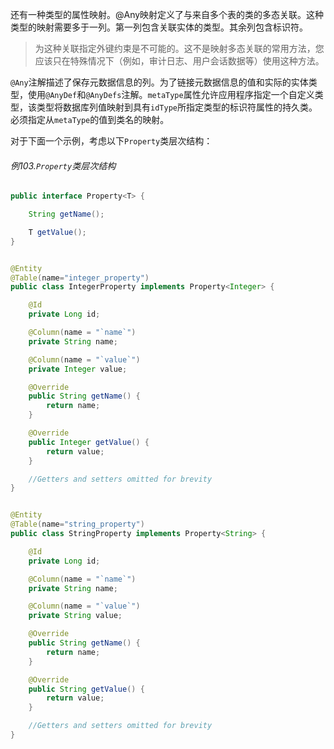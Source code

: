 还有一种类型的属性映射。@Any映射定义了与来自多个表的类的多态关联。这种类型的映射需要多于一列。第一列包含关联实体的类型。其余列包含标识符。

> 为这种关联指定外键约束是不可能的。这不是映射多态关联的常用方法，您应该只在特殊情况下（例如，审计日志、用户会话数据等）使用这种方法。

`@Any`注解描述了保存元数据信息的列。为了链接元数据信息的值和实际的实体类型，使用`@AnyDef`和`@AnyDefs`注解。`metaType`属性允许应用程序指定一个自定义类型，该类型将数据库列值映射到具有`idType`所指定类型的标识符属性的持久类。必须指定从`metaType`的值到类名的映射。

对于下面一个示例，考虑以下`Property`类层次结构：

###### 例103.`Property`类层次结构

```java
public interface Property<T> {

    String getName();

    T getValue();
}


@Entity
@Table(name="integer_property")
public class IntegerProperty implements Property<Integer> {

    @Id
    private Long id;

    @Column(name = "`name`")
    private String name;

    @Column(name = "`value`")
    private Integer value;

    @Override
    public String getName() {
        return name;
    }

    @Override
    public Integer getValue() {
        return value;
    }

    //Getters and setters omitted for brevity
}


@Entity
@Table(name="string_property")
public class StringProperty implements Property<String> {

    @Id
    private Long id;

    @Column(name = "`name`")
    private String name;

    @Column(name = "`value`")
    private String value;

    @Override
    public String getName() {
        return name;
    }

    @Override
    public String getValue() {
        return value;
    }

    //Getters and setters omitted for brevity
}
```



